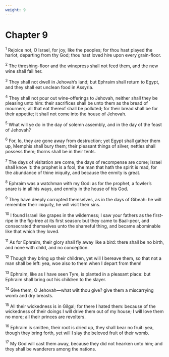 ```yaml
---
weight: 9
---
```


# Chapter 9

<sup>1</sup> Rejoice not, O Israel, for joy, like the peoples; for thou hast played the harlot, departing from thy God; thou hast loved hire upon every grain-floor. 

<sup>2</sup> The threshing-floor and the winepress shall not feed them, and the new wine shall fail her. 

<sup>3</sup> They shall not dwell in Jehovah’s land; but Ephraim shall return to Egypt, and they shall eat unclean food in Assyria. 

<sup>4</sup> They shall not pour out wine-offerings to Jehovah, neither shall they be pleasing unto him: their sacrifices shall be unto them as the bread of mourners; all that eat thereof shall be polluted; for their bread shall be for their appetite; it shall not come into the house of Jehovah. 

<sup>5</sup> What will ye do in the day of solemn assembly, and in the day of the feast of Jehovah? 

<sup>6</sup> For, lo, they are gone away from destruction; yet Egypt shall gather them up, Memphis shall bury them; their pleasant things of silver, nettles shall possess them; thorns shall be in their tents. 

<sup>7</sup> The days of visitation are come, the days of recompense are come; Israel shall know it: the prophet is a fool, the man that hath the spirit is mad, for the abundance of thine iniquity, and because the enmity is great. 

<sup>8</sup> Ephraim was a watchman with my God: as for the prophet, a fowler’s snare is in all his ways, and enmity in the house of his God. 

<sup>9</sup> They have deeply corrupted themselves, as in the days of Gibeah: he will remember their iniquity, he will visit their sins. 

<sup>10</sup> I found Israel like grapes in the wilderness; I saw your fathers as the first-ripe in the fig-tree at its first season: but they came to Baal-peor, and consecrated themselves unto the shameful thing, and became abominable like that which they loved. 

<sup>11</sup> As for Ephraim, their glory shall fly away like a bird: there shall be no birth, and none with child, and no conception. 

<sup>12</sup> Though they bring up their children, yet will I bereave them, so that not a man shall be left: yea, woe also to them when I depart from them! 

<sup>13</sup> Ephraim, like as I have seen Tyre, is planted in a pleasant place: but Ephraim shall bring out his children to the slayer. 

<sup>14</sup> Give them, O Jehovah—what wilt thou give? give them a miscarrying womb and dry breasts. 

<sup>15</sup> All their wickedness is in Gilgal; for there I hated them: because of the wickedness of their doings I will drive them out of my house; I will love them no more; all their princes are revolters. 

<sup>16</sup> Ephraim is smitten, their root is dried up, they shall bear no fruit: yea, though they bring forth, yet will I slay the beloved fruit of their womb. 

<sup>17</sup> My God will cast them away, because they did not hearken unto him; and they shall be wanderers among the nations. 


